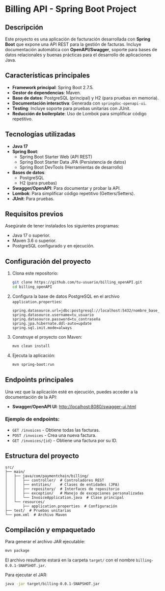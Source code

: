 # Billing API - Spring Boot Project

## Descripción

Este proyecto es una aplicación de facturación desarrollada con **Spring Boot** que expone una API REST para la gestión de facturas. Incluye documentación automática con **OpenAPI/Swagger**, soporte para bases de datos relacionales y buenas prácticas para el desarrollo de aplicaciones Java.

## Características principales

- **Framework principal**: Spring Boot 2.7.5.
- **Gestor de dependencias**: Maven.
- **Base de datos**: PostgreSQL (principal) y H2 (para pruebas en memoria).
- **Documentación interactiva**: Generada con `springdoc-openapi-ui`.
- **Testing**: Incluye soporte para pruebas unitarias con JUnit.
- **Reducción de boilerplate**: Uso de Lombok para simplificar código repetitivo.

## Tecnologías utilizadas

- **Java 17**
- **Spring Boot**:
  - Spring Boot Starter Web (API REST)
  - Spring Boot Starter Data JPA (Persistencia de datos)
  - Spring Boot DevTools (Herramientas de desarrollo)
- **Bases de datos**:
  - PostgreSQL
  - H2 (para pruebas)
- **Swagger/OpenAPI**: Para documentar y probar la API.
- **Lombok**: Para simplificar código repetitivo (Getters/Setters).
- **JUnit**: Para pruebas.

## Requisitos previos

Asegúrate de tener instalados los siguientes programas:

- Java 17 o superior.
- Maven 3.6 o superior.
- PostgreSQL configurado y en ejecución.

## Configuración del proyecto

1. Clona este repositorio:

   ```bash
   git clone https://github.com/tu-usuario/billing_openAPI.git
   cd billing_openAPI
   ```

2. Configura la base de datos PostgreSQL en el archivo `application.properties`:

   ```properties
   spring.datasource.url=jdbc:postgresql://localhost:5432/nombre_base_datos
   spring.datasource.username=tu_usuario
   spring.datasource.password=tu_contraseña
   spring.jpa.hibernate.ddl-auto=update
   spring.sql.init.mode=always
   ```

3. Construye el proyecto con Maven:

   ```bash
   mvn clean install
   ```

4. Ejecuta la aplicación:

   ```bash
   mvn spring-boot:run
   ```

## Endpoints principales

Una vez que la aplicación esté en ejecución, puedes acceder a la documentación de la API:

- **Swagger/OpenAPI UI**: [http://localhost:8080/swagger-ui.html](http://localhost:8080/swagger-ui.html)

### Ejemplo de endpoints:

- `GET /invoices` - Obtiene todas las facturas.
- `POST /invoices` - Crea una nueva factura.
- `GET /invoices/{id}` - Obtiene una factura por su ID.

## Estructura del proyecto

```
src/
├── main/
│   ├── java/com/paymentchain/billing/
│   │   ├── controller/  # Controladores REST
│   │   ├── entities/    # Clases de entidades (JPA)
│   │   ├── repository/  # Interfaces de repositorio
│   │   ├── exception/   # Manejo de excepciones personalizadas
│   │   └── InvoiceApplication.java  # Clase principal
│   └── resources/
│       ├── application.properties  # Configuración
├── test/  # Pruebas unitarias
└── pom.xml  # Archivo Maven
```

## Compilación y empaquetado

Para generar el archivo JAR ejecutable:

```bash
mvn package
```

El archivo resultante estará en la carpeta `target/` con el nombre `billing-0.0.1-SNAPSHOT.jar`.

Para ejecutar el JAR:

```bash
java -jar target/billing-0.0.1-SNAPSHOT.jar
```

##

